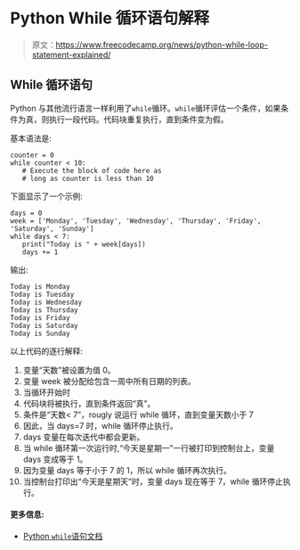 # Python While 循环语句解释

> 原文：<https://www.freecodecamp.org/news/python-while-loop-statement-explained/>

## **While 循环语句**

Python 与其他流行语言一样利用了`while`循环。`while`循环评估一个条件，如果条件为真，则执行一段代码。代码块重复执行，直到条件变为假。

基本语法是:

```
counter = 0
while counter < 10:
   # Execute the block of code here as
   # long as counter is less than 10
```

下面显示了一个示例:

```
days = 0    
week = ['Monday', 'Tuesday', 'Wednesday', 'Thursday', 'Friday', 'Saturday', 'Sunday']
while days < 7:
   print("Today is " + week[days])
   days += 1
```

输出:

```
Today is Monday
Today is Tuesday
Today is Wednesday
Today is Thursday
Today is Friday
Today is Saturday
Today is Sunday
```

以上代码的逐行解释:

1.  变量“天数”被设置为值 0。
2.  变量 week 被分配给包含一周中所有日期的列表。
3.  当循环开始时
4.  代码块将被执行，直到条件返回“真”。
5.  条件是“天数< 7”，rougly 说运行 while 循环，直到变量天数小于 7
6.  因此，当 days=7 时，while 循环停止执行。
7.  days 变量在每次迭代中都会更新。
8.  当 while 循环第一次运行时,“今天是星期一”一行被打印到控制台上，变量 days 变成等于 1。
9.  因为变量 days 等于小于 7 的 1，所以 while 循环再次执行。
10.  当控制台打印出“今天是星期天”时，变量 days 现在等于 7，while 循环停止执行。

#### **更多信息:**

*   [Python `while`语句文档](https://docs.python.org/3/reference/compound_stmts.html#the-while-statement)